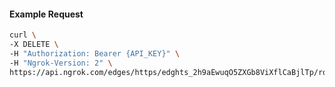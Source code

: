 <!-- Code generated for API Clients. DO NOT EDIT. -->

#### Example Request

```bash
curl \
-X DELETE \
-H "Authorization: Bearer {API_KEY}" \
-H "Ngrok-Version: 2" \
https://api.ngrok.com/edges/https/edghts_2h9aEwuqO5ZXGb8ViXflCaBjlTp/routes/edghtsrt_2h9aEx4K3l242yOabwwExuejmfL/user_agent_filter
```
